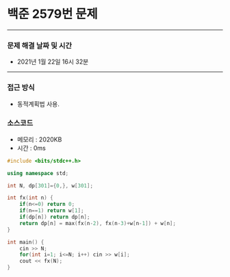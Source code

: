 
# 백준 2579번 문제

---

### 문제 해결 날짜 및 시간

- 2021년 1월 22일 16시 32분

---

### 접근 방식
- 동적계획법 사용.

### 소스코드
- 메모리 : 2020KB
- 시간 : 0ms
```c++
#include <bits/stdc++.h>

using namespace std;

int N, dp[301]={0,}, w[301];

int fx(int n) {
    if(n<=0) return 0;
    if(n==1) return w[1];
    if(dp[n]) return dp[n];
    return dp[n] = max(fx(n-2), fx(n-3)+w[n-1]) + w[n];
}

int main() {
    cin >> N;
    for(int i=1; i<=N; i++) cin >> w[i];
    cout << fx(N);
}
```
